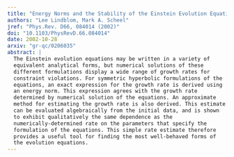 ```yaml
---
title: "Energy Norms and the Stability of the Einstein Evolution Equations"
authors: "Lee Lindblom, Mark A. Scheel"
jref: "Phys.Rev. D66, 084014 (2002)"
doi: "10.1103/PhysRevD.66.084014"
date: 2002-10-28
arxiv: "gr-qc/0206035"
abstract: |
  The Einstein evolution equations may be written in a variety of
  equivalent analytical forms, but numerical solutions of these
  different formulations display a wide range of growth rates for
  constraint violations. For symmetric hyperbolic formulations of the
  equations, an exact expression for the growth rate is derived using
  an energy norm. This expression agrees with the growth rate
  determined by numerical solution of the equations. An approximate
  method for estimating the growth rate is also derived. This estimate
  can be evaluated algebraically from the initial data, and is shown
  to exhibit qualitatively the same dependence as the
  numerically-determined rate on the parameters that specify the
  formulation of the equations. This simple rate estimate therefore
  provides a useful tool for finding the most well-behaved forms of
  the evolution equations.
---
```


